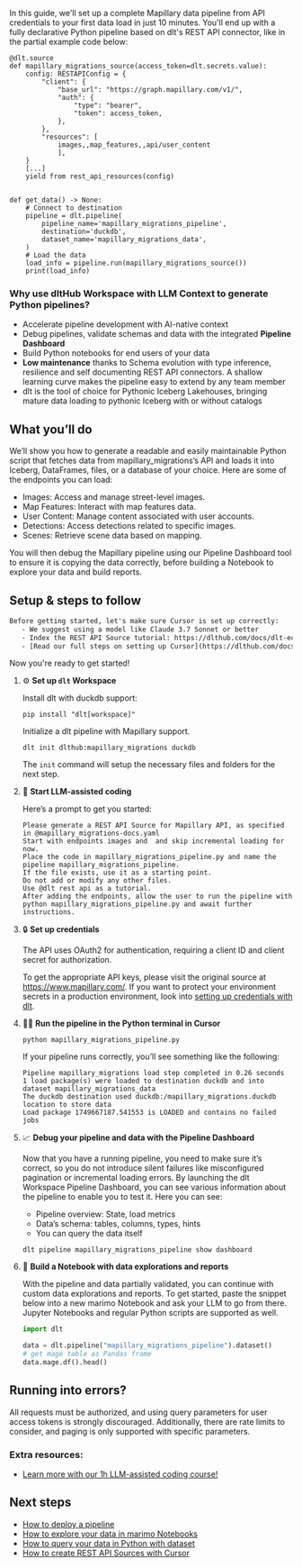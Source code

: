 In this guide, we'll set up a complete Mapillary data pipeline from API credentials to your first data load in just 10 minutes. You'll end up with a fully declarative Python pipeline based on dlt's REST API connector, like in the partial example code below:

```python-outcome
@dlt.source
def mapillary_migrations_source(access_token=dlt.secrets.value):
    config: RESTAPIConfig = {
        "client": {
            "base_url": "https://graph.mapillary.com/v1/",
            "auth": {
                "type": "bearer",
                "token": access_token,
            },
        },
        "resources": [
            images,,map_features,,api/user_content
            ],
    }
    [...]
    yield from rest_api_resources(config)


def get_data() -> None:
    # Connect to destination
    pipeline = dlt.pipeline(
        pipeline_name='mapillary_migrations_pipeline',
        destination='duckdb',
        dataset_name='mapillary_migrations_data', 
    )
    # Load the data
    load_info = pipeline.run(mapillary_migrations_source())
    print(load_info) 
```

### Why use dltHub Workspace with LLM Context to generate Python pipelines?

- Accelerate pipeline development with AI-native context
- Debug pipelines, validate schemas and data with the integrated **Pipeline Dashboard**
- Build Python notebooks for end users of your data
- **Low maintenance** thanks to Schema evolution with type inference, resilience and self documenting REST API connectors. A shallow learning curve makes the pipeline easy to extend by any team member
- dlt is the tool of choice for Pythonic Iceberg Lakehouses, bringing mature data loading to pythonic Iceberg with or without catalogs

## What you’ll do

We’ll show you how to generate a readable and easily maintainable Python script that fetches data from mapillary_migrations’s API and loads it into Iceberg, DataFrames, files, or a database of your choice. Here are some of the endpoints you can load:

- Images: Access and manage street-level images.
- Map Features: Interact with map features data.
- User Content: Manage content associated with user accounts.
- Detections: Access detections related to specific images.
- Scenes: Retrieve scene data based on mapping.

You will then debug the Mapillary pipeline using our Pipeline Dashboard tool to ensure it is copying the data correctly, before building a Notebook to explore your data and build reports.

## Setup & steps to follow

```default
Before getting started, let's make sure Cursor is set up correctly:
   - We suggest using a model like Claude 3.7 Sonnet or better
   - Index the REST API Source tutorial: https://dlthub.com/docs/dlt-ecosystem/verified-sources/rest_api/ and add it to context as **@dlt rest api**
   - [Read our full steps on setting up Cursor](https://dlthub.com/docs/dlt-ecosystem/llm-tooling/cursor-restapi#23-configuring-cursor-with-documentation)
```

Now you're ready to get started!

1. ⚙️ **Set up `dlt` Workspace**
    
    Install dlt with duckdb support:
    ```shell
    pip install "dlt[workspace]"
    ```

    Initialize a dlt pipeline with Mapillary support.
    ```shell
    dlt init dlthub:mapillary_migrations duckdb
    ```

    The `init` command will setup the necessary files and folders for the next step.
    
2. 🤠 **Start LLM-assisted coding**
    
    Here’s a prompt to get you started:
    
    ```prompt
    Please generate a REST API Source for Mapillary API, as specified in @mapillary_migrations-docs.yaml 
    Start with endpoints images and  and skip incremental loading for now. 
    Place the code in mapillary_migrations_pipeline.py and name the pipeline mapillary_migrations_pipeline. 
    If the file exists, use it as a starting point. 
    Do not add or modify any other files. 
    Use @dlt rest api as a tutorial. 
    After adding the endpoints, allow the user to run the pipeline with python mapillary_migrations_pipeline.py and await further instructions.
    ```

    
3. 🔒 **Set up credentials** 
    
    The API uses OAuth2 for authentication, requiring a client ID and client secret for authorization.
    
    To get the appropriate API keys, please visit the original source at https://www.mapillary.com/.
    If you want to protect your environment secrets in a production environment, look into [setting up credentials with dlt](https://dlthub.com/docs/walkthroughs/add_credentials).
    
4. 🏃‍♀️ **Run the pipeline in the Python terminal in Cursor**
    
    ```shell
    python mapillary_migrations_pipeline.py
    ```
    
    If your pipeline runs correctly, you’ll see something like the following:
    
    ```shell
    Pipeline mapillary_migrations load step completed in 0.26 seconds
    1 load package(s) were loaded to destination duckdb and into dataset mapillary_migrations_data
    The duckdb destination used duckdb:/mapillary_migrations.duckdb location to store data
    Load package 1749667187.541553 is LOADED and contains no failed jobs
    ```
    
5. 📈 **Debug your pipeline and data with the Pipeline Dashboard**

    Now that you have a running pipeline, you need to make sure it’s correct, so you do not introduce silent failures like misconfigured pagination or incremental loading errors. By launching the dlt Workspace Pipeline Dashboard, you can see various information about the pipeline to enable you to test it. Here you can see:
    - Pipeline overview: State, load metrics
    - Data’s schema: tables, columns, types, hints
    - You can query the data itself
    
    ```shell
    dlt pipeline mapillary_migrations_pipeline show dashboard
    ```
    
6. 🐍 **Build a Notebook with data explorations and reports**

    With the pipeline and data partially validated, you can continue with custom data explorations and reports. To get started, paste the snippet below into a new marimo Notebook and ask your LLM to go from there. Jupyter Notebooks and regular Python scripts are supported as well.

    
    ```python
    import dlt

   data = dlt.pipeline("mapillary_migrations_pipeline").dataset()
   # get mage table as Pandas frame
   data.mage.df().head()
    ```

## Running into errors?

All requests must be authorized, and using query parameters for user access tokens is strongly discouraged. Additionally, there are rate limits to consider, and paging is only supported with specific parameters.

### Extra resources:

- [Learn more with our 1h LLM-assisted coding course!](https://www.youtube.com/watch?v=GGid70rnJuM)

## Next steps

- [How to deploy a pipeline](https://dlthub.com/docs/walkthroughs/deploy-a-pipeline)
- [How to explore your data in marimo Notebooks](https://dlthub.com/docs/general-usage/dataset-access/marimo)
- [How to query your data in Python with dataset](https://dlthub.com/docs/general-usage/dataset-access/dataset)
- [How to create REST API Sources with Cursor](https://dlthub.com/docs/dlt-ecosystem/llm-tooling/cursor-restapi)

